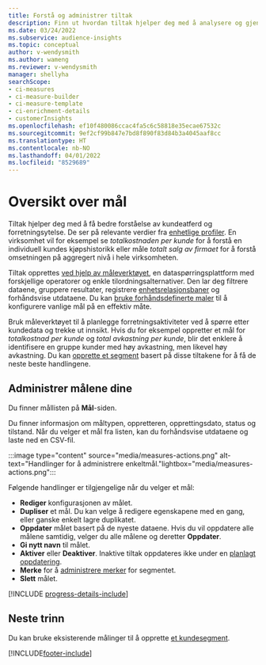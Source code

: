 ```yaml
---
title: Forstå og administrer tiltak
description: Finn ut hvordan tiltak hjelper deg med å analysere og gjenspeile selskapets ytelse.
ms.date: 03/24/2022
ms.subservice: audience-insights
ms.topic: conceptual
author: v-wendysmith
ms.author: wameng
ms.reviewer: v-wendysmith
manager: shellyha
searchScope:
- ci-measures
- ci-measure-builder
- ci-measure-template
- ci-enrichment-details
- customerInsights
ms.openlocfilehash: ef10f480086ccac4fa5c6c58818e35ecae67532c
ms.sourcegitcommit: 9ef2cf99b847e7bd8f890f83d84b3a4045aaf8cc
ms.translationtype: HT
ms.contentlocale: nb-NO
ms.lasthandoff: 04/01/2022
ms.locfileid: "8529689"
---
```

# <a name="measures-overview"></a>Oversikt over mål

Tiltak hjelper deg med å få bedre forståelse av kundeatferd og forretningsytelse. De ser på relevante verdier fra [enhetlige profiler](data-unification.md). En virksomhet vil for eksempel se *totalkostnaden per kunde* for å forstå en individuell kundes kjøpshistorikk eller måle *totalt salg av firmaet* for å forstå omsetningen på aggregert nivå i hele virksomheten.  

Tiltak opprettes [ved hjelp av måleverktøyet](measure-builder.md), en dataspørringsplattform med forskjellige operatorer og enkle tilordningsalternativer. Den lar deg filtrere dataene, gruppere resultater, registrere [enhetsrelasjonsbaner](relationships.md) og forhåndsvise utdataene. Du kan [bruke forhåndsdefinerte maler](measure-templates.md) til å konfigurere vanlige mål på en effektiv måte.

Bruk måleverktøyet til å planlegge forretningsaktiviteter ved å spørre etter kundedata og trekke ut innsikt. Hvis du for eksempel oppretter et mål for *totalkostnad per kunde* og *total avkastning per kunde*, blir det enklere å identifisere en gruppe kunder med høy avkastning, men likevel høy avkastning. Du kan [opprette et segment](segments.md) basert på disse tiltakene for å få de neste beste handlingene.

## <a name="manage-your-measures"></a>Administrer målene dine

Du finner mållisten på **Mål**-siden.

Du finner informasjon om måltypen, oppretteren, opprettingsdato, status og tilstand. Når du velger et mål fra listen, kan du forhåndsvise utdataene og laste ned en CSV-fil.

:::image type="content" source="media/measures-actions.png" alt-text="Handlinger for å administrere enkeltmål."lightbox="media/measures-actions.png":::

Følgende handlinger er tilgjengelige når du velger et mål:

- **Rediger** konfigurasjonen av målet.
- **Dupliser** et mål. Du kan velge å redigere egenskapene med en gang, eller ganske enkelt lagre duplikatet.
- **Oppdater** målet basert på de nyeste dataene. Hvis du vil oppdatere alle målene samtidig, velger du alle målene og deretter **Oppdater**.
- **Gi nytt navn** til målet.
- **Aktiver** eller **Deaktiver**. Inaktive tiltak oppdateres ikke under en [planlagt oppdatering](system.md#schedule-tab).
- **Merke** for å [administrere merker](work-with-tags-columns.md#manage-tags) for segmentet.
- **Slett** målet.

[!INCLUDE [progress-details-include](../includes/progress-details-pane.md)]

## <a name="next-step"></a>Neste trinn

Du kan bruke eksisterende målinger til å opprette [et kundesegment](segments.md).

[!INCLUDE[footer-include](../includes/footer-banner.md)]
